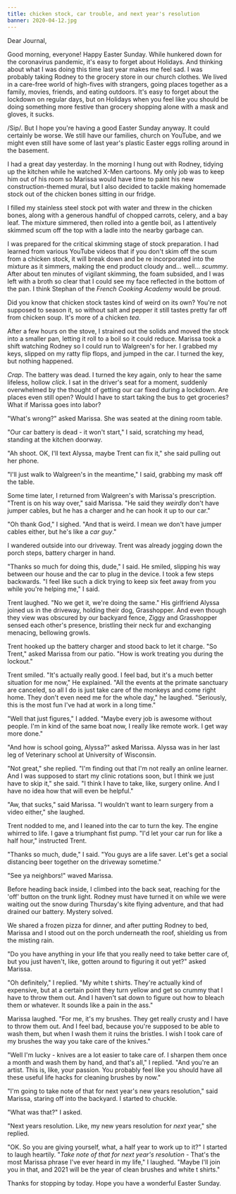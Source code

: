 ```yaml
---
title: chicken stock, car trouble, and next year's resolution
banner: 2020-04-12.jpg
---
```


Dear Journal,

Good morning, everyone!  Happy Easter Sunday.  While hunkered down for
the coronavirus pandemic, it's easy to forget about Holidays.  And
thinking about what I was doing this time last year makes me feel sad.
I was probably taking Rodney to the grocery store in our church
clothes.  We lived in a care-free world of high-fives with strangers,
going places together as a family, movies, friends, and eating
outdoors.  It's easy to forget about the lockdown on regular days, but
on Holidays when you feel like you should be doing something more
festive than grocery shopping alone with a mask and gloves, it sucks.

/Sip/.  But I hope you're having a good Easter Sunday anyway.  It
could certainly be worse.  We still have our families, church on
YouTube, and we might even still have some of last year's plastic
Easter eggs rolling around in the basement.

I had a great day yesterday.  In the morning I hung out with Rodney,
tidying up the kitchen while he watched X-Men cartoons.  My only job
was to keep him out of his room so Marissa would have time to paint
his new construction-themed mural, but I also decided to tackle making
homemade stock out of the chicken bones sitting in our fridge.

I filled my stainless steel stock pot with water and threw in the
chicken bones, along with a generous handful of chopped carrots,
celery, and a bay leaf.  The mixture simmered, then rolled into a
gentle boil, as I attentively skimmed scum off the top with a ladle
into the nearby garbage can.

I was prepared for the critical skimming stage of stock preparation.
I had learned from various YouTube videos that if you don't skim off
the scum from a chicken stock, it will break down and be re
incorporated into the mixture as it simmers, making the end product
cloudy and... well... _scummy_.  After about ten minutes of vigilant
skimming, the foam subsided, and I was left with a broth so clear that
I could see my face reflected in the bottom of the pan.  I think
Stephan of the _French Cooking Academy_ would be proud.

Did you know that chicken stock tastes kind of weird on its own?
You're not supposed to season it, so without salt and pepper it still
tastes pretty far off from chicken soup.  It's more of a chicken
_tea_.

After a few hours on the stove, I strained out the solids and moved
the stock into a smaller pan, letting it roll to a boil so it could
reduce.  Marissa took a shift watching Rodney so I could run to
Walgreen's for her.  I grabbed my keys, slipped on my ratty flip
flops, and jumped in the car.  I turned the key, but nothing happened.

_Crap_.  The battery was dead.  I turned the key again, only to hear
the same lifeless, hollow _click_.  I sat in the driver's seat for a
moment, suddenly overwhelmed by the thought of getting our car fixed
during a lockdown.  Are places even still open?  Would I have to start
taking the bus to get groceries?  What if Marissa goes into labor?

"What's wrong?" asked Marissa.  She was seated at the dining room
table.

"Our car battery is dead - it won't start," I said, scratching my
head, standing at the kitchen doorway.

"Ah shoot.  OK, I'll text Alyssa, maybe Trent can fix it," she said
pulling out her phone.

"I'll just walk to Walgreen's in the meantime," I said, grabbing my
mask off the table.

Some time later, I returned from Walgreen's with Marissa's
prescription.  "Trent is on his way over," said Marissa.  "He said
they _weirdly_ don't have jumper cables, but he has a charger and he
can hook it up to our car."

"Oh thank God," I sighed.  "And that is weird.  I mean we don't have
jumper cables either, but he's like a _car guy_."

I wandered outside into our driveway.  Trent was already jogging down
the porch steps, battery charger in hand.  

"Thanks so much for doing this, dude," I said.  He smiled, slipping
his way between our house and the car to plug in the device.  I took a
few steps backwards.  "I feel like such a dick trying to keep six feet
away from you while you're helping me," I said.

Trent laughed.  "No we get it, we're doing the same."  His girlfriend
Alyssa joined us in the driveway, holding their dog, Grasshopper.  And
even though they view was obscured by our backyard fence, Ziggy and
Grasshopper sensed each other's presence, bristling their neck fur and
exchanging menacing, bellowing growls.

Trent hooked up the battery charger and stood back to let it charge.
"So Trent," asked Marissa from our patio.  "How is work treating you
during the lockout."

Trent smiled.  "It's actually really good.  I feel bad, but it's a
much better situation for me now," He explained.  "All the events at
the primate sanctuary are canceled, so all I do is just take care of
the monkeys and come right home.  They don't even need me for the
whole day," he laughed.  "Seriously, this is the most fun I've had at
work in a long time."

"Well that just figures," I added.  "Maybe every job is awesome
without people.  I'm in kind of the same boat now, I really like
remote work.  I get way more done."

"And how is school going, Alyssa?" asked Marissa.  Alyssa was in her
last leg of Veterinary school at University of Wisconsin.

"Not great," she replied.  "I'm finding out that I'm not really an
online learner.  And I was supposed to start my clinic rotations soon,
but I think we just have to skip it," she said.  "I think I have to
take, like, surgery online.  And I have no idea how that will even be
helpful."

"Aw, that sucks," said Marissa.  "I wouldn't want to learn surgery
from a video either," she laughed.

Trent nodded to me, and I leaned into the car to turn the key.  The
engine whirred to life.  I gave a triumphant fist pump.  "I'd let your
car run for like a half hour," instructed Trent.

"Thanks so much, dude," I said.  "You guys are a life saver.  Let's
get a social distancing beer together on the driveway sometime."

"See ya neighbors!" waved Marissa.

Before heading back inside, I climbed into the back seat, reaching for
the 'off' button on the trunk light.  Rodney must have turned it on
while we were waiting out the snow during Thursday's kite flying
adventure, and that had drained our battery.  Mystery solved.

We shared a frozen pizza for dinner, and after putting Rodney to bed,
Marissa and I stood out on the porch underneath the roof, shielding us
from the misting rain.

"Do you have anything in your life that you really need to take better
care of, but you just haven't, like, gotten around to figuring it out
yet?" asked Marissa.

"Oh definitely," I replied.  "My white t shirts.  They're actually
kind of expensive, but at a certain point they turn yellow and get so
crummy that I have to throw them out.  And I haven't sat down to
figure out how to bleach them or whatever.  It sounds like a pain in
the ass."

Marissa laughed.  "For me, it's my brushes.  They get really crusty
and I have to throw them out.  And I feel bad, because you're supposed
to be able to wash them, but when I wash them it ruins the bristles.
I wish I took care of my brushes the way you take care of the knives."

"Well I'm lucky - knives are a lot easier to take care of.  I sharpen
them once a month and wash them by hand, and that's all," I replied.
"And you're an artist.  This is, like, your passion.  You probably
feel like you should have all these useful life hacks for cleaning
brushes by now."

"I'm going to take note of that for next year's new years resolution,"
said Marissa, staring off into the backyard.  I started to chuckle.

"What was that?" I asked.

"Next years resolution.  Like, my new years resolution for _next_
year," she replied.

"OK.  So you are giving yourself, what, a half year to work up to it?"
I started to laugh heartily.  "_Take note of that for next year's
resolution_ - That's the most Marissa phrase I've ever heard in my
life," I laughed.  "Maybe I'll join you in that, and 2021 will be the
year of clean brushes and white t shirts."

Thanks for stopping by today.  Hope you have a wonderful Easter
Sunday.
